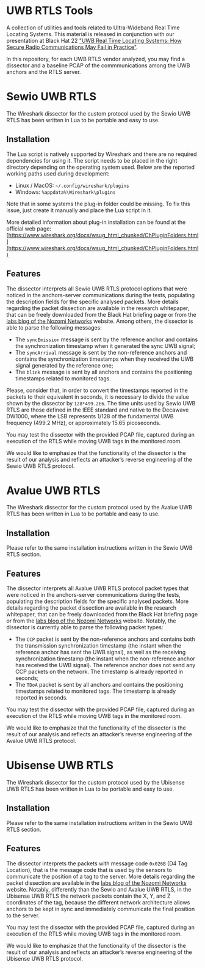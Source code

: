 # UWB RTLS Tools
A collection of utilities and tools related to Ultra-Wideband Real Time Locating Systems. This material is released in conjunction with our presentation at Black Hat 22 ["UWB Real Time Locating Systems: How Secure Radio Communications May Fail in Practice"](https://www.blackhat.com/us-22/briefings/schedule/#uwb-real-time-locating-systems-how-secure-radio-communications-may-fail-in-practice-27106).

In this repository, for each UWB RTLS vendor analyzed, you may find a dissector and a baseline PCAP of the commmunications among the UWB anchors and the RTLS server.


# Sewio UWB RTLS
The Wireshark dissector for the custom protocol used by the Sewio UWB RTLS has been written in Lua to be portable and easy to use.

## Installation
The Lua script is natively supported by Wireshark and there are no required dependencies for using it. The script needs to be placed in the right directory depending on the operating system used. Below are the reported working paths used during development:

* Linux / MacOS: ```~/.config/wireshark/plugins```
* Windows: ```%appdata%\Wireshark\plugins```

Note that in some systems the plug-in folder could be missing. To fix this issue, just create it manually and place the Lua script in it.

More detailed information about plug-in installation can be found at the official web page:
[https://www.wireshark.org/docs/wsug_html_chunked/ChPluginFolders.html](https://www.wireshark.org/docs/wsug_html_chunked/ChPluginFolders.html)

## Features
The dissector interprets all Sewio UWB RTLS protocol options that were noticed in the anchors-server communications during the tests, populating the description fields for the specific analysed packets. More details regarding the packet dissection are available in the research whitepaper, that can be freely downloaded from the Black Hat briefing page or from the [labs blog of the Nozomi Networks](https://www.nozominetworks.com/blog/nozomi-networks-researchers-reveal-zero-day-rtls-vulnerabilities-at-black-hat-22/) website. Among others, the dissector is able to parse the following messages:
* The ```syncEmission``` message is sent by the reference anchor and contains the synchronization timestamp when it generated the sync UWB signal;
* The ```syncArrival``` message is sent by the non-reference anchors and contains the synchronization timestamps when they received the UWB signal generated by the reference one;
* The ```blink``` message is sent by all anchors and contains the positioning timestamps related to monitored tags.

Please, consider that, in order to convert the timestamps reported in the packets to their equivalent in seconds, it is necessary to divide the value shown by the dissector by ```128*499.2E6```. The time units used by Sewio UWB RTLS are those defined in the IEEE standard and native to the Decawave DW1000, where the LSB represents 1/128 of the fundamental UWB frequency (499.2 MHz), or approximately 15.65 picoseconds.

You may test the dissector with the provided PCAP file, captured during an execution of the RTLS while moving UWB tags in the monitored room. 

We would like to emphasize that the functionality of the dissector is the result of our analysis and reflects an attacker’s reverse engineering of the Sewio UWB RTLS protocol.


# Avalue UWB RTLS
The Wireshark dissector for the custom protocol used by the Avalue UWB RTLS has been written in Lua to be portable and easy to use.

## Installation
Please refer to the same installation instructions written in the Sewio UWB RTLS section.

## Features
The dissector interprets all Avalue UWB RTLS protocol packet types that were noticed in the anchors-server communications during the tests, populating the description fields for the specific analysed packets. More details regarding the packet dissection are available in the research whitepaper, that can be freely downloaded from the Black Hat briefing page or from the [labs blog of the Nozomi Networks](https://www.nozominetworks.com/blog/nozomi-networks-researchers-reveal-zero-day-rtls-vulnerabilities-at-black-hat-22/) website. Notably, the dissector is currently able to parse the following packet types:
* The ```CCP``` packet is sent by the non-reference anchors and contains both the transmission synchronization timestamp (the instant when the reference anchor has sent the UWB signal), as well as the receiving synchronization timestamp (the instant when the non-reference anchor has received the UWB signal). The reference anchor does not send any CCP packets on the network. The timestamp is already reported in seconds;
* The ```TDoA``` packet is sent by all anchors and contains the positioning timestamps related to monitored tags. The timestamp is already reported in seconds.

You may test the dissector with the provided PCAP file, captured during an execution of the RTLS while moving UWB tags in the monitored room. 

We would like to emphasize that the functionality of the dissector is the result of our analysis and reflects an attacker’s reverse engineering of the Avalue UWB RTLS protocol.


# Ubisense UWB RTLS
The Wireshark dissector for the custom protocol used by the Ubisense UWB RTLS has been written in Lua to be portable and easy to use.

## Installation
Please refer to the same installation instructions written in the Sewio UWB RTLS section.

## Features
The dissector interprets the packets with message code ```0x026B``` (D4 Tag Location), that is the message code that is used by the sensors to communicate the position of a tag to the server. More details regarding the packet dissection are available in the [labs blog of the Nozomi Networks](https://www.nozominetworks.com/blog/uwb-rtls-vulnerability-confirmed-in-ubisense-dimension4-3d-tracking-system/) website. Notably, differently than the Sewio and Avalue UWB RTLS, in the Ubisense UWB RTLS the network packets contain the X, Y, and Z coordinates of the tag, because the different network architecture allows anchors to be kept in sync and immediately communicate the final position to the server.

You may test the dissector with the provided PCAP file, captured during an execution of the RTLS while moving UWB tags in the monitored room. 

We would like to emphasize that the functionality of the dissector is the result of our analysis and reflects an attacker’s reverse engineering of the Ubisense UWB RTLS protocol.
